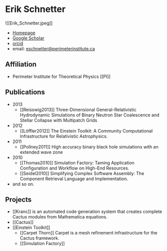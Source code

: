 # Erik Schnetter

![[Erik_Schnetter.jpeg]]

* [Homepage](https://www.perimeterinstitute.ca/personal/eschnetter/)
* [Google Scholar](https://scholar.google.com/citations?hl=zh-CN&user=1AZtnFgAAAAJ&view_op=list_works&citft=1&email_for_op=yuliumutian%40gmail.com&gmla=AJsN-F6VHWUBJ0azA6heNdOGDAR_lo21zvV5_e_8XwNVcGgjBNnWKMM422ZNRjYGN1cNMopGL2WYpcrAaSfSPmsWl2ywL_SKcCW_TI-1CGN5MXiiJTIocHOiyxc1SBhdjG6yFYdPrcLZaqlY2OTOFrGu-t35tderPHxhiEafo7aaDU5jVt8c0b6cKCQv4oci-8mHWV2Gcn6o6EiVKangdGKhwq2elQ1xnvuLqX2AXdV4FWMJp0KVXiBIh6gCvsKP2JHaXk0IyNu4)
* [orcid](https://orcid.org/0000-0002-4518-9017)
* email: eschnetter@perimeterinstitute.ca

## Affiliation

* Perimeter Institute for Theoretical Physics [[PI]]

## Publications

- 2013
	- [[Reisswig2013]] Three-Dimensional General-Relativistic Hydrodynamic Simulations of Binary Neutron Star Coalescence and Stellar Collapse with Multipatch Grids
- 2012
	- [[Löffler2012]] The Einstein Toolkit: A Community Computational Infrastructure for Relativistic Astrophysics.
- 2011
	- [[Pollney2011]] High accuracy binary black hole simulations with an extended wave zone
- 2010
	- [[Thomas2010]] Simulation Factory: Taming Application Configuration and Workflow on High-End Resources.
	- [[Seidel2010]] Simplifying Complex Software Assembly: The Component Retrieval Language and Implementation.
- and so on.

## Projects

- [[Kranc]] is an automated code generation system that creates complete Cactus modules from Mathematica equations.
- [[Cactus]]
- [[Einstein Toolkit]]
	- [[Carpet Thorn]] Carpet is a mesh refinement infrastructure for the Cactus framework. 
	- [[Simulation Factory]]